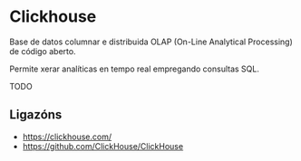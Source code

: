 # Clickhouse

Base de datos columnar e distribuida OLAP (On-Line Analytical Processing) de código aberto.

Permite xerar analíticas en tempo real empregando consultas SQL.

TODO

## Ligazóns

- <https://clickhouse.com/>
- <https://github.com/ClickHouse/ClickHouse>